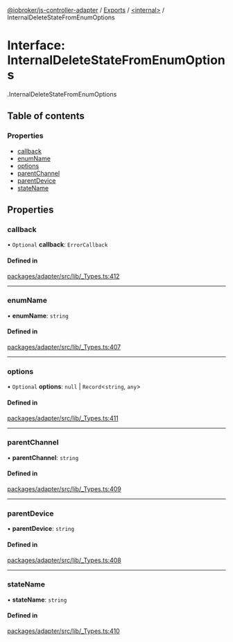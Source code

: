 [@iobroker/js-controller-adapter](../README.md) / [Exports](../modules.md) / [<internal\>](../modules/internal_.md) / InternalDeleteStateFromEnumOptions

# Interface: InternalDeleteStateFromEnumOptions

[<internal>](../modules/internal_.md).InternalDeleteStateFromEnumOptions

## Table of contents

### Properties

- [callback](internal_.InternalDeleteStateFromEnumOptions.md#callback)
- [enumName](internal_.InternalDeleteStateFromEnumOptions.md#enumname)
- [options](internal_.InternalDeleteStateFromEnumOptions.md#options)
- [parentChannel](internal_.InternalDeleteStateFromEnumOptions.md#parentchannel)
- [parentDevice](internal_.InternalDeleteStateFromEnumOptions.md#parentdevice)
- [stateName](internal_.InternalDeleteStateFromEnumOptions.md#statename)

## Properties

### callback

• `Optional` **callback**: `ErrorCallback`

#### Defined in

[packages/adapter/src/lib/_Types.ts:412](https://github.com/ioBroker/ioBroker.js-controller/blob/8b30b890/packages/adapter/src/lib/_Types.ts#L412)

___

### enumName

• **enumName**: `string`

#### Defined in

[packages/adapter/src/lib/_Types.ts:407](https://github.com/ioBroker/ioBroker.js-controller/blob/8b30b890/packages/adapter/src/lib/_Types.ts#L407)

___

### options

• `Optional` **options**: ``null`` \| `Record`<`string`, `any`\>

#### Defined in

[packages/adapter/src/lib/_Types.ts:411](https://github.com/ioBroker/ioBroker.js-controller/blob/8b30b890/packages/adapter/src/lib/_Types.ts#L411)

___

### parentChannel

• **parentChannel**: `string`

#### Defined in

[packages/adapter/src/lib/_Types.ts:409](https://github.com/ioBroker/ioBroker.js-controller/blob/8b30b890/packages/adapter/src/lib/_Types.ts#L409)

___

### parentDevice

• **parentDevice**: `string`

#### Defined in

[packages/adapter/src/lib/_Types.ts:408](https://github.com/ioBroker/ioBroker.js-controller/blob/8b30b890/packages/adapter/src/lib/_Types.ts#L408)

___

### stateName

• **stateName**: `string`

#### Defined in

[packages/adapter/src/lib/_Types.ts:410](https://github.com/ioBroker/ioBroker.js-controller/blob/8b30b890/packages/adapter/src/lib/_Types.ts#L410)
